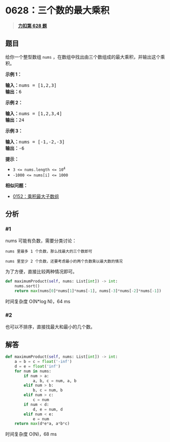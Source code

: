 # 0628：三个数的最大乘积


> <u>**[力扣第 628 题](https://leetcode.cn/problems/maximum-product-of-three-numbers/)**</u>

## 题目

<p>给你一个整型数组 <code>nums</code> ，在数组中找出由三个数组成的最大乘积，并输出这个乘积。</p>



<p><strong>示例 1：</strong></p>

<pre>
<strong>输入：</strong>nums = [1,2,3]
<strong>输出：</strong>6
</pre>

<p><strong>示例 2：</strong></p>

<pre>
<strong>输入：</strong>nums = [1,2,3,4]
<strong>输出：</strong>24
</pre>

<p><strong>示例 3：</strong></p>

<pre>
<strong>输入：</strong>nums = [-1,-2,-3]
<strong>输出：</strong>-6
</pre>



<p><strong>提示：</strong></p>

<ul>
<li><code>3 <= nums.length <= 10<sup>4</sup></code></li>
<li><code>-1000 <= nums[i] <= 1000</code></li>
</ul>


**相似问题：**
- [0152：乘积最大子数组](/leetcode/0152)


## 分析

### #1

nums 可能有负数，需要分类讨论：

	nums 里最多 1 个负数，那么找最大的三个数即可

	nums 里至少 2 个负数，还要考虑最小的两个负数乘以最大数的情况

为了方便，直接比较两种情况即可。

```python
def maximumProduct(self, nums: List[int]) -> int:
	nums.sort()
	return max(nums[0]*nums[1]*nums[-1], nums[-3]*nums[-2]*nums[-1])
```

时间复杂度 O(N*log N)，64 ms

### #2

也可以不排序，直接找最大和最小的几个数。

## 解答

```python
def maximumProduct(self, nums: List[int]) -> int:
	a = b = c = float('-inf')
	d = e = float('inf')
	for num in nums:
		if num > a:
			a, b, c = num, a, b
		elif num > b:
			b, c = num, b
		elif num > c:
			c = num
		if num < d:
			d, e = num, d
		elif num < e:
			e = num
	return max(d*e*a, a*b*c)
```

时间复杂度 O(N)，68 ms

